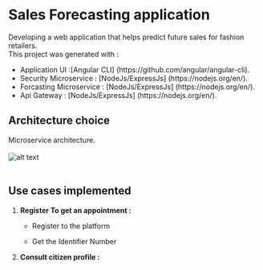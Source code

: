 # Sales Forecasting application
Developing a web application that helps predict future sales for fashion retailers.<br/>
This project was generated with :

<ul>
   <li>Application UI :[Angular CLI] (https://github.com/angular/angular-cli). </li>
   <li>Security Microservice : [NodeJs/ExpressJs] (https://nodejs.org/en/). </li>
   <li>Forcasting Microservice : [NodeJs/ExpressJs] (https://nodejs.org/en/). </li>
   <li>Api Gateway : [NodeJs/ExpressJs] (https://nodejs.org/en/). </li>
</ul>

## Architecture choice
Microservice architecture.
<br/><br/>
![alt text](images/)<br/><br/>

## Use cases implemented 
 <ol>
 <li><b>Register To get an appointment :</b> <br/>
 
   * Register to the platform 
  
   
   
   * Get the Identifier Number 
   


 </li>
 <li><b>Consult citizen profile : </b><br/>
  </li>
  </ol>
